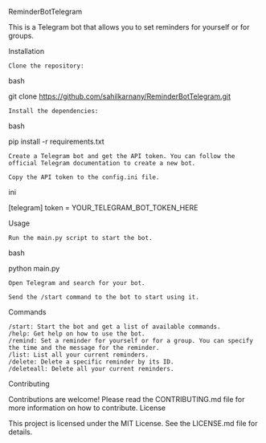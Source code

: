 ReminderBotTelegram

This is a Telegram bot that allows you to set reminders for yourself or for groups.

Installation

    Clone the repository:

bash

git clone https://github.com/sahilkarnany/ReminderBotTelegram.git

    Install the dependencies:

bash

pip install -r requirements.txt

    Create a Telegram bot and get the API token. You can follow the official Telegram documentation to create a new bot.

    Copy the API token to the config.ini file.

ini

[telegram]
token = YOUR_TELEGRAM_BOT_TOKEN_HERE

Usage

    Run the main.py script to start the bot.

bash

python main.py

    Open Telegram and search for your bot.

    Send the /start command to the bot to start using it.

Commands

    /start: Start the bot and get a list of available commands.
    /help: Get help on how to use the bot.
    /remind: Set a reminder for yourself or for a group. You can specify the time and the message for the reminder.
    /list: List all your current reminders.
    /delete: Delete a specific reminder by its ID.
    /deleteall: Delete all your current reminders.

Contributing

Contributions are welcome! Please read the CONTRIBUTING.md file for more information on how to contribute.
License

This project is licensed under the MIT License. See the LICENSE.md file for details.
